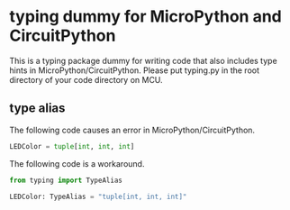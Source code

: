 # typing dummy for MicroPython and CircuitPython

This is a typing package dummy for writing code that also includes type hints in MicroPython/CircuitPython.
Please put typing.py in the root directory of your code directory on MCU.

## type alias

The following code causes an error in MicroPython/CircuitPython.

```python
LEDColor = tuple[int, int, int]
```

The following code is a workaround.

```python
from typing import TypeAlias

LEDColor: TypeAlias = "tuple[int, int, int]"
```
